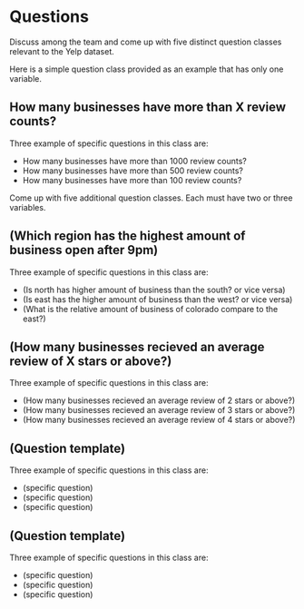 # Questions

Discuss among the team and come up with five distinct question classes
relevant to the Yelp dataset.

Here is a simple question class provided as an example that has only one
variable.

## How many businesses have more than X review counts?
Three example of specific questions in this class are:
* How many businesses have more than 1000 review counts?
* How many businesses have more than 500 review counts?
* How many businesses have more than 100 review counts?

Come up with five additional question classes. Each must have two or three
variables.

## (Which region has the highest amount of business open after 9pm)
Three example of specific questions in this class are:
* (Is north has higher amount of business than the south? or vice versa)
* (Is east has the higher amount of business than the west? or vice versa)
* (What is the relative amount of business of colorado compare to the east?)

## (How many businesses recieved an average review of X stars or above?)
Three example of specific questions in this class are:
* (How many businesses recieved an average review of 2 stars or above?)
* (How many businesses recieved an average review of 3 stars or above?)
* (How many businesses recieved an average review of 4 stars or above?)

## (Question template)
Three example of specific questions in this class are:
* (specific question)
* (specific question)
* (specific question)

## (Question template)
Three example of specific questions in this class are:
* (specific question)
* (specific question)
* (specific question)
